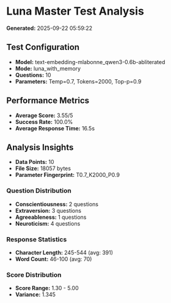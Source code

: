 # Luna Master Test Analysis

**Generated:** 2025-09-22 05:59:22

## Test Configuration
- **Model:** text-embedding-mlabonne_qwen3-0.6b-abliterated
- **Mode:** luna_with_memory
- **Questions:** 10
- **Parameters:** Temp=0.7, Tokens=2000, Top-p=0.9

## Performance Metrics
- **Average Score:** 3.55/5
- **Success Rate:** 100.0%
- **Average Response Time:** 16.5s

## Analysis Insights
- **Data Points:** 10
- **File Size:** 18057 bytes
- **Parameter Fingerprint:** T0.7_K2000_P0.9

### Question Distribution
- **Conscientiousness:** 2 questions
- **Extraversion:** 3 questions
- **Agreeableness:** 1 questions
- **Neuroticism:** 4 questions

### Response Statistics
- **Character Length:** 245-544 (avg: 391)
- **Word Count:** 46-100 (avg: 70)

### Score Distribution
- **Score Range:** 1.30 - 5.00
- **Variance:** 1.345
